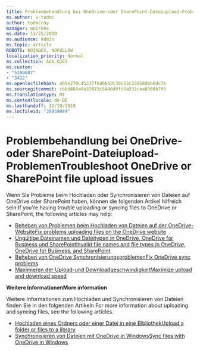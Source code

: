 ```yaml
---
title: Problembehandlung bei OneDrive-oder SharePoint-Dateiupload-Problemen
ms.author: v-todmc
author: todmccoy
manager: mnirkhe
ms.date: 11/25/2019
ms.audience: Admin
ms.topic: article
ROBOTS: NOINDEX, NOFOLLOW
localization_priority: Normal
ms.collection: Adm_O365
ms.custom:
- "5200007"
- "3422"
ms.openlocfilehash: e05e270c45237f64bb5dc39c53c25858dbb8dc7b
ms.sourcegitcommit: cbbd46fa9a32873c5446d9fd5a532cea0300b795
ms.translationtype: MT
ms.contentlocale: de-DE
ms.lasthandoff: 12/10/2019
ms.locfileid: "39959844"
---
```

# <a name="troubleshoot-onedrive-or-sharepoint-file-upload-issues"></a><span data-ttu-id="534c5-102">Problembehandlung bei OneDrive-oder SharePoint-Dateiupload-Problemen</span><span class="sxs-lookup"><span data-stu-id="534c5-102">Troubleshoot OneDrive or SharePoint file upload issues</span></span>

<span data-ttu-id="534c5-103">Wenn Sie Probleme beim Hochladen oder Synchronisieren von Dateien auf OneDrive oder SharePoint haben, können die folgenden Artikel hilfreich sein:</span><span class="sxs-lookup"><span data-stu-id="534c5-103">If you're having trouble uploading or syncing files to OneDrive or SharePoint, the following articles may help:</span></span>

- [<span data-ttu-id="534c5-104">Beheben von Problemen beim Hochladen von Dateien auf der OneDrive-Website</span><span class="sxs-lookup"><span data-stu-id="534c5-104">Fix problems uploading files on the OneDrive website</span></span>](https://support.office.com/article/Fix-problems-uploading-files-on-the-OneDrive-website-9afcc4a0-e344-4bc9-9c9d-59d3e802247e)
- [<span data-ttu-id="534c5-105">Ungültige Dateinamen und Dateitypen in OneDrive, OneDrive for Business und SharePoint</span><span class="sxs-lookup"><span data-stu-id="534c5-105">Invalid file names and file types in OneDrive, OneDrive for Business, and SharePoint</span></span>](https://support.office.com/article/invalid-file-names-and-file-types-in-onedrive-onedrive-for-business-and-sharepoint-64883a5d-228e-48f5-b3d2-eb39e07630fa)
- [<span data-ttu-id="534c5-106">Beheben von OneDrive Synchronisierungsproblemen</span><span class="sxs-lookup"><span data-stu-id="534c5-106">Fix OneDrive sync problems</span></span>](https://support.office.com/article/Fix-OneDrive-sync-problems-83ab0d8a-8400-45b0-8dcf-dc8aa8a6bcf8)
- [<span data-ttu-id="534c5-107">Maximieren der Upload-und Downloadgeschwindigkeit</span><span class="sxs-lookup"><span data-stu-id="534c5-107">Maximize upload and download speed</span></span>](https://support.office.com/article/Maximize-upload-and-download-speed-8eeadfb8-501f-406d-997b-98ab6ff67f43)

<span data-ttu-id="534c5-108">**Weitere Informationen**</span><span class="sxs-lookup"><span data-stu-id="534c5-108">**More information**</span></span>
 
<span data-ttu-id="534c5-109">Weitere Informationen zum Hochladen und Synchronisieren von Dateien finden Sie in den folgenden Artikeln.</span><span class="sxs-lookup"><span data-stu-id="534c5-109">For more information about uploading and syncing files, see the following articles.</span></span>
- [<span data-ttu-id="534c5-110">Hochladen eines Ordners oder einer Datei in eine Bibliothek</span><span class="sxs-lookup"><span data-stu-id="534c5-110">Upload a folder or files to a library</span></span>](https://support.office.com/article/upload-a-folder-or-files-to-a-document-library-eb18fcba-c953-4d45-8d90-8da66edeacdb)
- [<span data-ttu-id="534c5-111">Synchronisieren von Dateien mit OneDrive in Windows</span><span class="sxs-lookup"><span data-stu-id="534c5-111">Sync files with OneDrive in Windows</span></span>](https://support.office.com/article/sync-files-with-the-onedrive-sync-client-in-windows-615391c4-2bd3-4aae-a42a-858262e42a49)
 